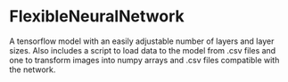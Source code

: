 # FlexibleNeuralNetwork
A tensorflow model with an easily adjustable number of layers and layer sizes. Also includes a script to load data to the model from .csv files and one to transform images into numpy arrays and .csv files compatible with the network.
